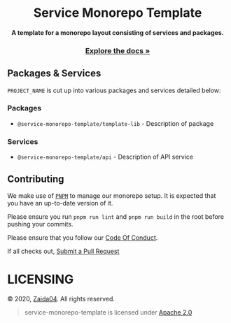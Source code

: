 <div align="center">
<h1> Service Monorepo Template</h1>
  <h4>
    A template for a monorepo layout consisting of services and packages.
  </h4>
  <p align="center">
    <h3>
      <strong>
        <a href="#">Explore the docs »</a>
      </strong>
    </h3>
  </p>  

<!--
  <p>
      <img src="https://github.com/cordis-lib/cordis/actions/workflows/quality.yml/badge.svg" alt="Quality Check">
      <img src="https://github.com/cordis-lib/cordis/actions/workflows/docs.yml/badge.svg" alt="Deploy Docs"><br>
      <a href="https://github.com/cordis-lib/cordis/blob/main/LICENSE"><img src="https://img.shields.io/badge/License-Apache%202.0-yellow.svg" alt="License: APACHE 2.0"></a>
      <a href="https://github.com/cordis-lib/cordis/issues"><img src="https://img.shields.io/github/issues-raw/cordis-lib/cordis.svg?maxAge=25000" alt="Issues"></a>
      <a href="https://github.com/cordis-lib/cordis/pulls"><img src="https://img.shields.io/github/issues-pr/cordis-lib/cordis.svg?style=flat" alt="GitHub pull requests"></a><br>
  </p>
-->
</div>

## Packages & Services

`PROJECT_NAME` is cut up into various packages and services detailed below:

### Packages
- `@service-monorepo-template/template-lib` - Description of package

### Services
- `@service-monorepo-template/api` - Description of API service

## Contributing
We make use of [`PNPM`](https://pnpm.js.org/) to manage our monorepo setup. It is expected that you have an up-to-date version of it. 

Please ensure you run `pnpm run lint` and `pnpm run build` in the root before pushing your commits.

Please ensure that you follow our [Code Of Conduct](https://github.com/zaida04/service-monorepo-template/blob/master/.github/CODE_OF_CONDUCT.md).

If all checks out, [Submit a Pull Request](https://github.com/zaida04/service-monorepo-template/compare)

# LICENSING

© 2020, [Zaida04](https://github.com/zaida04). All rights reserved.

> service-monorepo-template is licensed under [Apache 2.0](https://github.com/zaida04/service-monorepo-template/blob/master/LICENSE)
